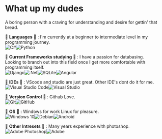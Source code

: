 # What up my dudes
A boring person with a craving for understanding and desire for gettin' that bread.

<!-- Current Languages studying -->
 🌱 <b>Languages</b> 🌱 : I'm currently at a beginner to intermediate level in my programming journey.<br />
<img alt="C#" src="https://img.shields.io/badge/c%23-%23239120.svg?style=for-the-badge&logo=c-sharp&logoColor=white"/><img alt="Python" src="https://img.shields.io/badge/python-%2314354C.svg?style=for-the-badge&logo=python&logoColor=white"/><br>

<!-- Current Frameworks studying -->
 🍑 <b>Current Frameworks studying</b> 🍑 : I have a passion for databasing. Looking to branch out into this field once I get more comfortable with programming itself.<br />
<img alt="Django" src="https://img.shields.io/badge/django-%23092E20.svg?style=for-the-badge&logo=django&logoColor=white"/><img alt=".Net" src="https://img.shields.io/badge/.NET-5C2D91?style=for-the-badge&logo=.net&logoColor=white"/><img alt="SQLite" src ="https://img.shields.io/badge/sqlite-%2307405e.svg?style=for-the-badge&logo=sqlite&logoColor=white"/><img alt="Angular" src="https://img.shields.io/badge/angular-%23DD0031.svg?style=for-the-badge&logo=angular&logoColor=white"/><br>

<!-- IDE of choice -->
🍐 <b>IDEs</b> 🍐 : VScode and studio are just great. Other IDE's dont do it for me.<br />
<img alt="Visual Studio Code" src="https://img.shields.io/badge/VisualStudioCode-0078d7.svg?style=for-the-badge&logo=visual-studio-code&logoColor=white"/><img alt="Visual Studio" src="https://img.shields.io/badge/VisualStudio-5C2D91.svg?style=for-the-badge&logo=visual-studio&logoColor=white"/><br>

 🐶 <b>Version Control</b> 🐶 : Github Love.<br />
<img alt="Git" src="https://img.shields.io/badge/git-%23F05033.svg?style=for-the-badge&logo=git&logoColor=white"/><img alt="GitHub" src="https://img.shields.io/badge/github-%23121011.svg?style=for-the-badge&logo=github&logoColor=white"/><br />

 🌸 <b>OS</b> 🌸 : Windows for work Linux for pleasure.<br />
<img alt="Windows 10" src="https://img.shields.io/badge/Windows-0078D6?style=for-the-badge&logo=windows&logoColor=white" /><img alt="Debian" src="https://img.shields.io/badge/Debian-D70A53?style=for-the-badge&logo=debian&logoColor=white" /><img alt="Android" src="https://img.shields.io/badge/Android-3DDC84?style=for-the-badge&logo=android&logoColor=white" /><br />

🐲 <b>Other Intresets</b> 🐲 : Many years experience with photoshop.<br />
<img alt="Adobe Photoshop" src="https://img.shields.io/badge/adobephotoshop-%2331A8FF.svg?style=for-the-badge&logo=adobephotoshop&logoColor=white"/><img alt="Adobe" src="https://img.shields.io/badge/adobe-%23FF0000.svg?style=for-the-badge&logo=adobe&logoColor=white"/><br />
